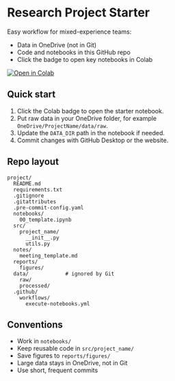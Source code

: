 
# Research Project Starter

Easy workflow for mixed-experience teams:
- Data in OneDrive (not in Git)
- Code and notebooks in this GitHub repo
- Click the badge to open key notebooks in Colab

[![Open in Colab](https://colab.research.google.com/assets/colab-badge.svg)](https://colab.research.google.com/github/YOUR_GITHUB_ORG/YOUR_REPO_NAME/blob/main/notebooks/00_template.ipynb)

## Quick start
1. Click the Colab badge to open the starter notebook.
2. Put raw data in your OneDrive folder, for example `OneDrive/ProjectName/data/raw`.
3. Update the `DATA_DIR` path in the notebook if needed.
4. Commit changes with GitHub Desktop or the website.

## Repo layout
```
project/
  README.md
  requirements.txt
  .gitignore
  .gitattributes
  .pre-commit-config.yaml
  notebooks/
    00_template.ipynb
  src/
    project_name/
      __init__.py
      utils.py
  notes/
    meeting_template.md
  reports/
    figures/
  data/            # ignored by Git
    raw/
    processed/
  .github/
    workflows/
      execute-notebooks.yml
```

## Conventions
- Work in `notebooks/`
- Keep reusable code in `src/project_name/`
- Save figures to `reports/figures/`
- Large data stays in OneDrive, not in Git
- Use short, frequent commits
